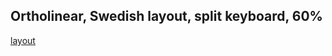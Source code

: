 ## Ortholinear, Swedish layout, split keyboard, 60%

[layout](https://www.keyboard-layout-editor.com/##@_backcolor=%23d9d9d9&name=Ortholinear%20Swedish%20Split%2060%25&author=Ilari%20Silander&switchMount=cherry&switchBrand=outemu%3B&@=Esc%0A%C2%A7&=!%0A1&=%22%0A2%0A%0A%2F@&=%23%0A3%0A%0A%C2%A3&=%C2%A4%0A4%0A%0A$&=%25%0A5&_x:1%3B&=%2F&%0A6&=%2F%2F%0A7%0A%0A%7B&=(%0A8%0A%0A%5B&=)%0A9%0A%0A%5D&=%2F=%0A0%0A%0A%7D&=%3F%0A+%0A%0A%5C%3B&@_t=%23000000%0A%23ff0000%3B&=TAB%0AF1&=Q%0AF2&=W%0AF3&=E%0AF4&=R%0AF5&=T%0AF6&_x:1&t=%23000000%0A%2312de21%3B&=Y%0APUP&=U%0AHOME&=I%0AUP&=O%0AEND&_t=%23000000%3B&=P&=%C3%85%3B&@_t=%23000000%0A%23ff0000%3B&=CAPS%0AF7&=A%0AF8&=S%0AF9&=D%0AF10&=F%0AF11&_sm=cherry&sb=outemu%3B&=G%0AF12&_x:1&t=%23000000%0A%2312de21&sm=&sb=%3B&=H%0APDWN&=J%0ALEFT&=K%0ADOWN&=L%0ARIGHT&_t=%23000000%3B&=%C3%96&=%C3%84%3B&@=SHIFT&=Z&=X&=C&=V&=B&_x:1%3B&=N&=M&=%2F%3B%0A,&=%2F:%0A.&=%2F_%0A-&=%5E%0A%C2%A8%0A%0A~%3B&@=CTRL&=WIN&_a:7%3B&=&_t=%2312de21&a:4%3B&=FN1&_x:1&t=%23000000%3B&=SPACE&_x:1%3B&=Alt%20Gr&_t=%23ff0000%3B&=FN2&_t=%23000000%3B&=ENTER&=BckSp&=DEL&=*%0A'%3B&@_rx:0.25&y:4&x:3.75%3B&=Alt)